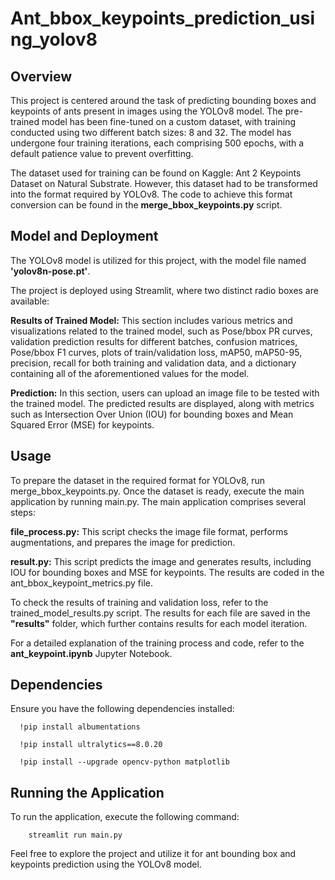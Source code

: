# Ant_bbox_keypoints_prediction_using_yolov8

## Overview
This project is centered around the task of predicting bounding boxes and keypoints of ants present in images using the YOLOv8 model. The pre-trained model has been fine-tuned on a custom dataset, with training conducted using two different batch sizes: 8 and 32. The model has undergone four training iterations, each comprising 500 epochs, with a default patience value to prevent overfitting.

The dataset used for training can be found on Kaggle: Ant 2 Keypoints Dataset on Natural Substrate. However, this dataset had to be transformed into the format required by YOLOv8. The code to achieve this format conversion can be found in the **merge_bbox_keypoints.py** script.

## Model and Deployment
The YOLOv8 model is utilized for this project, with the model file named **'yolov8n-pose.pt'**.

The project is deployed using Streamlit, where two distinct radio boxes are available:

**Results of Trained Model:** This section includes various metrics and visualizations related to the trained model, such as Pose/bbox PR curves, validation prediction results for different batches, confusion matrices, Pose/bbox F1 curves, plots of train/validation loss, mAP50, mAP50-95, precision, recall for both training and validation data, and a dictionary containing all of the aforementioned values for the model.

**Prediction:** In this section, users can upload an image file to be tested with the trained model. The predicted results are displayed, along with metrics such as Intersection Over Union (IOU) for bounding boxes and Mean Squared Error (MSE) for keypoints.

## Usage
To prepare the dataset in the required format for YOLOv8, run merge_bbox_keypoints.py. Once the dataset is ready, execute the main application by running main.py. The main application comprises several steps:

**file_process.py:** This script checks the image file format, performs augmentations, and prepares the image for prediction.

**result.py:** This script predicts the image and generates results, including IOU for bounding boxes and MSE for keypoints. The results are coded in the ant_bbox_keypoint_metrics.py file.

To check the results of training and validation loss, refer to the trained_model_results.py script. The results for each file are saved in the **"results"** folder, which further contains results for each model iteration.

For a detailed explanation of the training process and code, refer to the **ant_keypoint.ipynb** Jupyter Notebook.

## Dependencies
Ensure you have the following dependencies installed:

      !pip install albumentations
      
      !pip install ultralytics==8.0.20
      
      !pip install --upgrade opencv-python matplotlib

## Running the Application
To run the application, execute the following command:

        streamlit run main.py
  
Feel free to explore the project and utilize it for ant bounding box and keypoints prediction using the YOLOv8 model.

  
